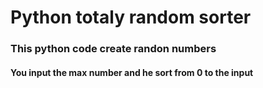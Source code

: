 # Python totaly random sorter
### This python code create randon numbers 
#### You input the max number and he sort from 0 to the input
